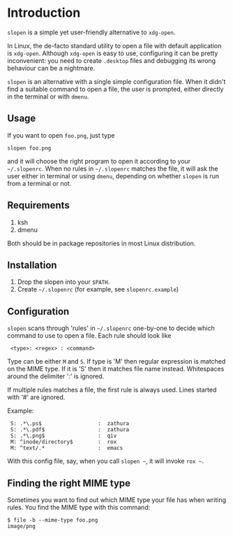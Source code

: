 # Introduction

`slopen` is a simple yet user-friendly alternative to `xdg-open`.

In Linux, the de-facto standard utility to open a file with default
application is `xdg-open`. Although `xdg-open` is easy to use,
configuring it can be pretty inconvenient: you need to create
`.desktop` files and debugging its wrong behaviour can be a
nightmare.

`slopen` is an alternative with a single simple configuration file.
When it didn't find a suitable command to open a file, the user is
prompted, either directly in the terminal or with `dmenu`.


## Usage

If you want to open `foo.png`, just type

    slopen foo.png

and it will choose the right program to open it according to your
`~/.slopenrc`. When no rules in `~/.slopenrc` matches the file,
it will ask the user either in terminal or using `dmenu`, depending
on whether `slopen` is run from a terminal or not.

## Requirements

1. ksh
2. dmenu

Both should be in package repositories in most Linux distribution.


## Installation

1. Drop the slopen into your `$PATH`.
2. Create `~/.slopenrc` (for example, see `slopenrc.example`)

## Configuration

`slopen` scans through 'rules' in `~/.slopenrc` one-by-one to decide which command to
use to open a file.
Each rule should look like

     <type>: <regex> : <command>

Type can be either `M` and `S`.
If type is 'M' then regular expression is matched on the MIME type. If it is 'S'
then it matches file name instead. Whitespaces around the delimiter ':' is ignored.

If multiple rules matches a file, the first rule is always used. Lines started with
'#' are ignored.

Example:

     S: .*\.ps$                  :  zathura
     S: .*\.pdf$                 :  zathura
     S: .*\.png$                 :  qiv
     M: ^inode/directory$        :  rox
     M: ^text/.*                 :  emacs

With this config file, say, when you call `slopen ~`, it will invoke `rox ~`.

## Finding the right MIME type

Sometimes you want to find out which MIME type your file has when writing rules.
You find the MIME type with this command:

    $ file -b --mime-type foo.png
    image/png

